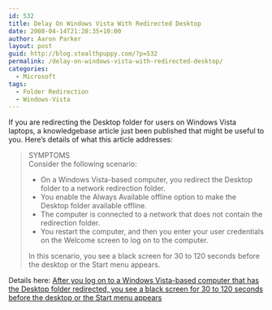 ```yaml
---
id: 532
title: Delay On Windows Vista With Redirected Desktop
date: 2008-04-14T21:28:35+10:00
author: Aaron Parker
layout: post
guid: http://blog.stealthpuppy.com/?p=532
permalink: /delay-on-windows-vista-with-redirected-desktop/
categories:
  - Microsoft
tags:
  - Folder Redirection
  - Windows-Vista
---
```

If you are redirecting the Desktop folder for users on Windows Vista laptops, a knowledgebase article just been published that might be useful to you. Here&#8217;s details of what this article addresses:

> SYMPTOMS  
> Consider the following scenario:
> 
>   * On a Windows Vista-based computer, you redirect the Desktop folder to a network redirection folder.
>   * You enable the Always Available offline option to make the Desktop folder available offline.
>   * The computer is connected to a network that does not contain the redirection folder.
>   * You restart the computer, and then you enter your user credentials on the Welcome screen to log on to the computer.
> 
> In this scenario, you see a black screen for 30 to 120 seconds before the desktop or the Start menu appears.

Details here: [After you log on to a Windows Vista-based computer that has the Desktop folder redirected, you see a black screen for 30 to 120 seconds before the desktop or the Start menu appears](http://support.microsoft.com/kb/951324)